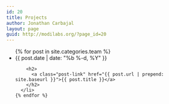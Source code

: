 ```yaml
---
id: 20
title: Projects
author: Jonathan Carbajal
layout: page
guid: http://modilabs.org/?page_id=20
---
```


<ul class="post-list">
    {% for post in site.categories.team %}
      <li>
        <span class="post-meta">{{ post.date | date: "%b %-d, %Y" }}</span>

        <h2>
          <a class="post-link" href="{{ post.url | prepend: site.baseurl }}">{{ post.title }}</a>
        </h2>
      </li>
    {% endfor %}
  </ul>